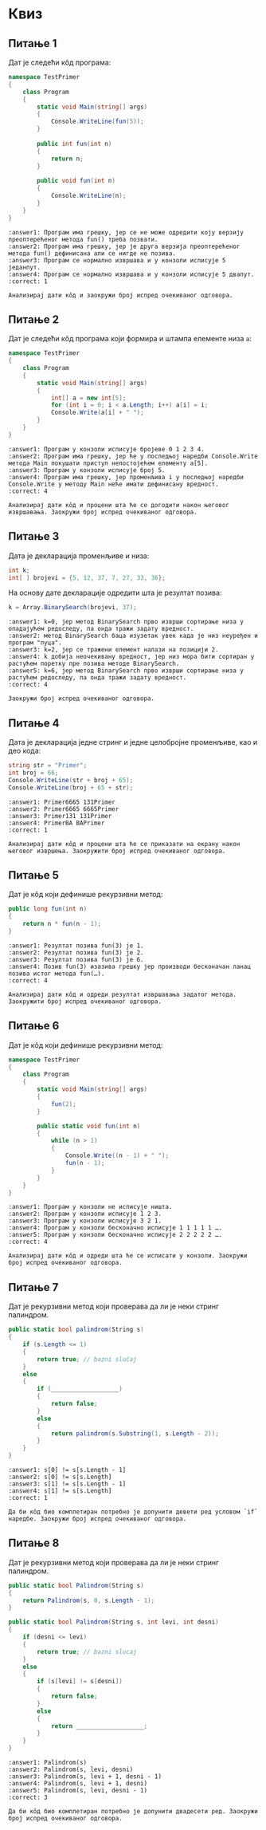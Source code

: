 # Квиз

## Питање 1

Дат је следећи кôд програма:

```cs
namespace TestPrimer
{
    class Program
    {
        static void Main(string[] args)
        {
            Console.WriteLine(fun(5));
        }
        
        public int fun(int n)
        {
            return n;
        }
        
        public void fun(int n)
        {
            Console.WriteLine(n);
        }
    }
}
```

```{mchoice}
:answer1: Програм има грешку, јер се не може одредити коју верзију преоптерећеног метода fun() треба позвати.
:answer2: Програм има грешку, јер је друга верзија преоптерећеног метода fun() дефинисана али се нигде не позива.
:answer3: Програм се нормално извршава и у конзоли исписује 5 једанпут.
:answer4: Програм се нормално извршава и у конзоли исписује 5 двапут.
:correct: 1

Анализираj дати кôд и заокружи број испред очекиваног одговора.
```

## Питање 2

Дат је следећи кôд програма који формира и штампа елементе низа `а`:

```cs
namespace TestPrimer
{
    class Program
    {
        static void Main(string[] args)
        {
            int[] a = new int[5];
            for (int i = 0; i < a.Length; i++) a[i] = i;
            Console.Write(a[i] + " ");
        }
    }
}
```

```{mchoice}
:answer1: Програм у конзоли исписује бројеве 0 1 2 3 4.
:answer2: Програм има грешку, јер ће у последњој наредби Console.Write методa Main покушати приступ непостојећем елементу а[5].
:answer3: Програм у конзоли исписује број 5.
:answer4: Програм има грешку, јер променљива i у последњој наредби Console.Write у методу Main неће имати дефинисану вредност.
:correct: 4

Анализирај дати кôд и процени шта ће се догодити након његовог извршавања. Заокружи број испред очекиваног одговора.
```

## Питање 3

Дата је декларација променљиве и низа:

```cs
int k;
int[ ] brojevi = {5, 12, 37, 7, 27, 33, 36};
```

На основу дате декларације одредити шта је резултат позива:

```cs
k = Array.BinarySearch(brojevi, 37);
```

```{mchoice}
:answer1: k=0, јер метод BinarySearch прво изврши сортирање низа у опадајућем редоследу, па онда тражи задату вредност.
:answer2: метод BinarySearch баца изузетак увек када је низ неуређен и програм "пуца".
:answer3: k=2, јер се тражени елемент налази на позицији 2.
:answer4: k добија неочекивану вредност, јер низ мора бити сортиран у растућем поретку пре позива методе BinarySearch.
:answer5: k=6, јер метод BinarySearch прво изврши сортирање низа у растућем редоследу, па онда тражи задату вредност.
:correct: 4

Заокружи број испред очекиваног одговора.
```

## Питање 4

Дата је декларација једне стринг и једне целобројне променљиве, као и део кода:

```cs
string str = "Primer";
int broj = 66;
Console.WriteLine(str + broj + 65);
Console.WriteLine(broj + 65 + str);
```

```{mchoice}
:answer1: Primer6665 131Primer
:answer2: Primer6665 6665Primer
:answer3: Primer131 131Primer
:answer4: PrimerBA BAPrimer
:correct: 1

Анализирај дати кôд и процени шта ће се приказати на екрану након његовог извршења. Заокружити број испред очекиваног одговора.
```

## Питање 5

Дат је кôд који дефинише рекурзивни метод:

```cs
public long fun(int n)
{
    return n * fun(n - 1);
}
```

```{mchoice}
:answer1: Резултат позива fun(3) je 1.
:answer2: Резултат позива fun(3) je 2.
:answer3: Резултат позива fun(3) je 6.
:answer4: Позив fun(3) изазива грешку јер производи бесконачан ланац позива истог метода fun(…).
:correct: 4

Анализирај дати кôд и одреди резултат извршавања задатог метода. Заокружити број испред очекиваног одговора.
```

## Питање 6

Дат је кôд који дефинише рекурзивни метод:

```cs
namespace TestPrimer
{
    class Program
    {
        static void Main(string[] args)
        {
            fun(2);
        }

        public static void fun(int n)
        {
            while (n > 1)
            {
                Console.Write((n - 1) + " ");
                fun(n - 1);
            }
        }
    }
}
```

```{mchoice}
:answer1: Програм у конзоли не исписује ништа.
:answer2: Програм у конзоли исписује 1 2 3.
:answer3: Програм у конзоли исписује 3 2 1.
:answer4: Програм у конзоли бесконачно исписује 1 1 1 1 1 ….
:answer5: Програм у конзоли бесконачно исписује 2 2 2 2 2 ….
:correct: 4

Анализирај дати кôд и одреди шта ће се исписати у конзоли. Заокружи број испред очекиваног одговора.
```

## Питање 7

Дат је рекурзивни метод који проверава да ли је неки стринг палиндром.

```cs
public static bool palindrom(String s)
{
    if (s.Length <= 1)
    {
        return true; // bazni slučaј
    }
    else
    {
        if (___________________)
        {
            return false;
        }
        else
        {
            return palindrom(s.Substring(1, s.Length - 2));
        }
    }
}
```

```{mchoice}
:answer1: s[0] != s[s.Length - 1]
:answer2: s[0] != s[s.Length]
:answer3: s[1] != s[s.Length - 1]
:answer4: s[1] != s[s.Length]
:correct: 1

Да би кôд био комплетиран потребно је допунити девети ред условом `if` наредбе. Заокружи број испред очекиваног одговора.
```

## Питање 8

Дат је рекурзивни метод који проверава да ли је неки стринг палиндром.

```cs
public static bool Palindrom(String s)
{
    return Palindrom(s, 0, s.Length - 1);
}

public static bool Palindrom(String s, int levi, int desni)
{
    if (desni <= levi)
    {
        return true; // bazni slucaj
    }
    else
    {
        if (s[levi] != s[desni])
        {
            return false;
        }
        else
        {
            return ___________________;
        }
    }
}
```

```{mchoice}
:answer1: Palindrom(s)
:answer2: Palindrom(s, levi, desni)
:answer3: Palindrom(s, levi + 1, desni - 1)
:answer4: Palindrom(s, levi + 1, desni)
:answer5: Palindrom(s, levi, desni - 1)
:correct: 3

Да би кôд био комплетиран потребно је допунити двадесети ред. Заокружи број испред очекиваног одговора.
```
